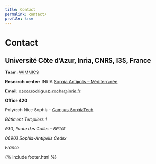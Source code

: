 ```yaml
---
title: Contact
permalink: contact/
profile: true
---
```


# Contact

## Université Côte d’Azur, Inria, CNRS, I3S, France

**Team:** [WIMMICS](http://wimmics.inria.fr)

**Research center:** INRIA [Sophia Antipolis – Méditerranée](http://www.inria.fr/centre/sophia)

**Email:** [oscar.rodriguez-rocha@inria.fr](mailto:oscar.rodriguez-rocha@inria.fr)


**Office 420**

Polytech Nice Sophia - [Campus SophiaTech](https://goo.gl/maps/r6GEXKQZqDH2)

*Bâtiment Templiers 1*

*930, Route des Colles - BP145*

*06903 Sophia-Antipolis Cedex*

*France*


{% include footer.html %}
